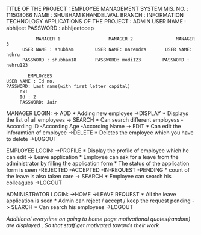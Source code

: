 TITLE OF THE PROJECT : EMPLOYEE MANAGEMENT SYSTEM
MIS. NO. : 111508066
NAME : SHUBHAM KHANDELWAL
BRANCH : INFORMATION TECHNOLOGY
APPLICATIONS OF THE PROJECT : 
                         ADMIN
                 USER NAME : abhijeet
                 PASSWORD : abhijeetcoep			

               MANAGER 1                  MANAGER 2                MANAGER 3
          USER NAME : shubham        USER NAME: narendra       USER NAME: nehru
          PASSWORD : shubham18       PASSWORD: modi123        PASSWORD : nehru123

            EMPLOYEES
	USER NAME : Id no.
	PASSWORD: Last name(with first letter capital)
         ex:
         Id : 2
         PASSWORD: Jain

MANAGER LOGIN:
	-> ADD
	* Adding new employee
	->DISPLAY
	* Displays the list of all employees
	-> SEARCH
	* Can search different employess
	 -According ID
	 -According Age
	 -According Name
	-> EDIT
	* Can edit the inforamtion of employee
	->DELETE
	* Deletes the employee which you have to delete
	->LOGOUT
	
EMPLOYEE LOGIN:
	->PROFILE
	* Display the profile of employee which he can edit
	-> Leave application
	* Employee can ask for a leave from the administrator by filling the application form 
	* The status of the application form is seen
	-REJECTED
	-ACCEPTED
	-IN-REQUEST
	-PENDING
	* count of the leave is also taken care
	-> SEARCH
	* Employee can search his colleagues
	->LOGOUT
	
ADMINISTRATOR LOGIN:
	->HOME
	->LEAVE REQUEST
	* All the leave application is seen 
	* Admin can reject / accept / keep the request pending
	-> SEARCH
	* Can search his employees
	->LOGOUT 
	
*Additional everytime on going to home page motivational quotes(random) are displayed , So that staff get motivated towards their work*
	
